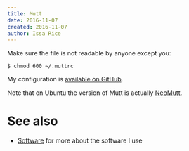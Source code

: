 ```yaml
---
title: Mutt
date: 2016-11-07
created: 2016-11-07
author: Issa Rice
---
```


Make sure the file is not readable by anyone except you:

    $ chmod 600 ~/.muttrc

My configuration is [available on GitHub](https://github.com/riceissa/dotfiles/blob/master/.muttrc).

Note that on Ubuntu the version of Mutt is actually
[NeoMutt](https://www.neomutt.org/).

# See also

* [Software]() for more about the software I use

